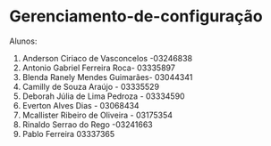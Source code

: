 # Gerenciamento-de-configuração
Alunos: 
1. Anderson Ciriaco de Vasconcelos -03246838
2. Antonio Gabriel Ferreira Roca- 03335897
3. ⁠Blenda Ranely Mendes Guimarães- 03044341
4. Camilly de Souza Araújo - 03335529
5. Deborah Júlia de Lima Pedroza - 03334590
6. Everton Alves Dias - 03068434
7. Mcallister Ribeiro de Oliveira - 03175354
8. Rinaldo Serrao do Rego -03241663
9. Pablo Ferreira 03337365
